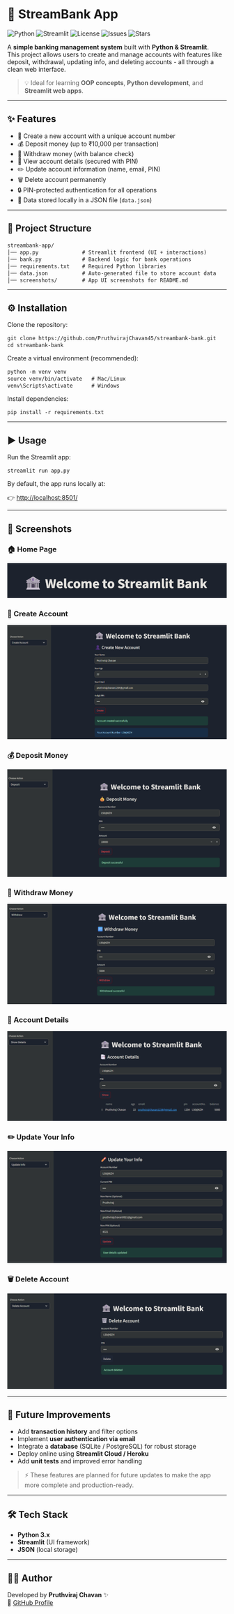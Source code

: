 # 🏦 StreamBank App

![Python](https://img.shields.io/badge/Python-3.x-blue.svg)
![Streamlit](https://img.shields.io/badge/Streamlit-Framework-red.svg)
![License](https://img.shields.io/badge/License-MIT-green.svg)
![Issues](https://img.shields.io/github/issues/PruthvirajChavan45/streambank-app)
![Stars](https://img.shields.io/github/stars/PruthvirajChavan45/streambank-app?style=social)

A **simple banking management system** built with **Python & Streamlit**.  
This project allows users to create and manage accounts with features like deposit, withdrawal, updating info, and deleting accounts - all through a clean web interface.  

> 💡 Ideal for learning **OOP concepts**, **Python development**, and **Streamlit web apps**.  

---

## ✨ Features

- 👤 Create a new account with a unique account number  
- 💰 Deposit money (up to ₹10,000 per transaction)  
- 🏧 Withdraw money (with balance check)  
- 📑 View account details (secured with PIN)  
- ✏️ Update account information (name, email, PIN)  
- 🗑️ Delete account permanently  
- 🔒 PIN-protected authentication for all operations  
- 📂 Data stored locally in a JSON file (`data.json`)  

---

## 📂 Project Structure

```
streambank-app/
│── app.py              # Streamlit frontend (UI + interactions)
│── bank.py             # Backend logic for bank operations
│── requirements.txt    # Required Python libraries
│── data.json           # Auto-generated file to store account data
│── screenshots/        # App UI screenshots for README.md
```

---

## ⚙️ Installation

Clone the repository:

```
git clone https://github.com/PruthvirajChavan45/streambank-bank.git
cd streambank-bank
```

Create a virtual environment (recommended):

```
python -m venv venv
source venv/bin/activate   # Mac/Linux
venv\Scripts\activate      # Windows
```

Install dependencies:

```
pip install -r requirements.txt
```

---

## ▶️ Usage

Run the Streamlit app:

```
streamlit run app.py
```

By default, the app runs locally at:

👉 [http://localhost:8501/](http://localhost:8501/)  

---

## 📸 Screenshots

### 🏠 Home Page
![Home Screenshot](screenshots/home.png)

### 👤 Create Account
![Create Account Screenshot](screenshots/create-account.png)

### 💰 Deposit Money
![Deposit Screenshot](screenshots/deposit.png)

### 🏧 Withdraw Money
![Withdraw Screenshot](screenshots/withdraw.png)

### 📑 Account Details
![Show Details Screenshot](screenshots/show_details.png)

### ✏️ Update Your Info
![Update Info Screenshot](screenshots/update_info.png)

### 🗑️ Delete Account
![Delete Account Screenshot](screenshots/delete_account.png)

---

## 🔮 Future Improvements

- Add **transaction history** and filter options  
- Implement **user authentication via email**  
- Integrate a **database** (SQLite / PostgreSQL) for robust storage  
- Deploy online using **Streamlit Cloud / Heroku**  
- Add **unit tests** and improved error handling  

> ⚡ These features are planned for future updates to make the app more complete and production-ready.

---

## 🛠️ Tech Stack

- **Python 3.x**  
- **Streamlit** (UI framework)  
- **JSON** (local storage)  

---

## 👨‍💻 Author

Developed by **Pruthviraj Chavan** ✨  
🔗 [GitHub Profile](https://github.com/PruthvirajChavan45)
